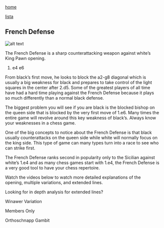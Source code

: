 [home](/zaliczeniowe1awww/)

[lista](/zaliczeniowe1awww/lista/)

## French Defense

![alt text](https://www.thechesswebsite.com/wp-content/uploads/2012/07/French-Defense.jpg "French Defense")


The French Defense is a sharp counterattacking weapon against white’s King Pawn opening.

1. e4 e6

From black’s first move, he looks to block the a2-g8 diagonal which is usually a big weakness for black and prepares to take control of the light squares in the center after 2.d5. Some of the greatest players of all time have had a hard time playing against the French Defense because it plays so much differently than a normal black defense.

The biggest problem you will see if you are black is the blocked bishop on the queen side that is blocked by the very first move of 1.e6. Many times the entire game will revolve around this key weakness of black’s. Always know your weaknesses in a chess game.

One of the big concepts to notice about the French Defense is that black usually counterattacks on the queen side while white will normally focus on the king side. This type of game can many types turn into a race to see who can strike first.

The French Defense ranks second in popularity only to the Sicilian against white’s 1.e4 and as many chess games start with 1.e4, the French Defense is a very good tool to have your chess repertoire.

Watch the videos below to watch more detailed explanations of the opening, multiple variations, and extended lines.



Looking for in depth analysis for extended lines?

















Winawer Variation









Members Only













Orthoschnapp Gambit

